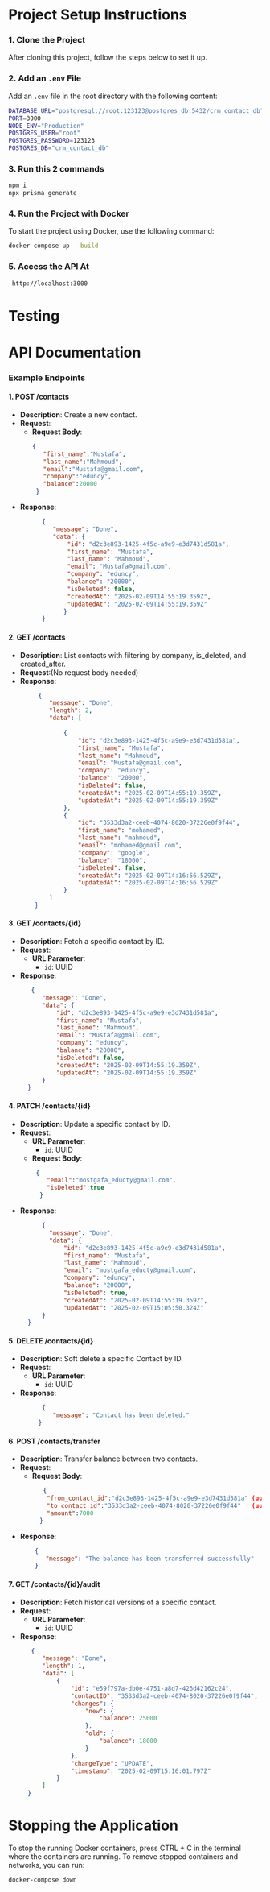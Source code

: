 # Project Setup Instructions

### 1. Clone the Project

After cloning this project, follow the steps below to set it up.

### 2. Add an `.env` File

Add an `.env` file in the root directory with the following content:
```bash
DATABASE_URL="postgresql://root:123123@postgres_db:5432/crm_contact_db?schema=public"
PORT=3000
NODE_ENV="Production"
POSTGRES_USER="root"
POSTGRES_PASSWORD=123123
POSTGRES_DB="crm_contact_db"
```
### 3. Run this 2 commands
```bash
npm i
npx prisma generate
```
### 4. Run the Project with Docker

To start the project using Docker, use the following command:
```bash
docker-compose up --build
```
### 5. Access the API At 
```bash
 http://localhost:3000
```

# Testing



# API Documentation

### Example Endpoints
#### 1. **POST /contacts**
   - **Description**: Create a new contact.
   - **Request**:
     - **Request Body**:
       ```json
       {
          "first_name":"Mustafa",
          "last_name":"Mahmoud",
          "email":"Mustafa@gmail.com",
          "company":"eduncy",
          "balance":20000
        }
       ```
   - **Response**:
     ```json
           {
              "message": "Done",
              "data": {
                  "id": "d2c3e893-1425-4f5c-a9e9-e3d7431d581a",
                  "first_name": "Mustafa",
                  "last_name": "Mahmoud",
                  "email": "Mustafa@gmail.com",
                  "company": "eduncy",
                  "balance": "20000",
                  "isDeleted": false,
                  "createdAt": "2025-02-09T14:55:19.359Z",
                  "updatedAt": "2025-02-09T14:55:19.359Z"
                 }
           }
     ```

#### 2. **GET /contacts**
   - **Description**: List contacts with filtering by company, is_deleted, and created_after.
   - **Request**:(No request body needed)
   - **Response**:
     ```json
          {
             "message": "Done",
             "length": 2,
             "data": [
                
                 {
                     "id": "d2c3e893-1425-4f5c-a9e9-e3d7431d581a",
                     "first_name": "Mustafa",
                     "last_name": "Mahmoud",
                     "email": "Mustafa@gmail.com",
                     "company": "eduncy",
                     "balance": "20000",
                     "isDeleted": false,
                     "createdAt": "2025-02-09T14:55:19.359Z",
                     "updatedAt": "2025-02-09T14:55:19.359Z"
                 },
                 {
                     "id": "3533d3a2-ceeb-4074-8020-37226e0f9f44",
                     "first_name": "mohamed",
                     "last_name": "mahmoud",
                     "email": "mohamed@gmail.com",
                     "company": "google",
                     "balance": "18000",
                     "isDeleted": false,
                     "createdAt": "2025-02-09T14:16:56.529Z",
                     "updatedAt": "2025-02-09T14:16:56.529Z"
                 }
             ]
         }
     ```
#### 3. **GET /contacts/{id}**
   - **Description**: Fetch a specific contact by ID.
   - **Request**:
     - **URL Parameter**:
       - `id`: UUID
   - **Response**:
     ```json
        {
           "message": "Done",
           "data": {
               "id": "d2c3e893-1425-4f5c-a9e9-e3d7431d581a",
               "first_name": "Mustafa",
               "last_name": "Mahmoud",
               "email": "Mustafa@gmail.com",
               "company": "eduncy",
               "balance": "20000",
               "isDeleted": false,
               "createdAt": "2025-02-09T14:55:19.359Z",
               "updatedAt": "2025-02-09T14:55:19.359Z"
           }
       }
     ```
#### 4. **PATCH /contacts/{id}**
   - **Description**: Update a specific contact by ID.
   - **Request**:
     - **URL Parameter**:
       - `id`: UUID
     - **Request Body**:
       ```json
        {
           "email":"mostgafa_educty@gmail.com",
           "isDeleted":true
         }
       ```
   - **Response**:
     ```json
           {
             "message": "Done",
             "data": {
                 "id": "d2c3e893-1425-4f5c-a9e9-e3d7431d581a",
                 "first_name": "Mustafa",
                 "last_name": "Mahmoud",
                 "email": "mostgafa_educty@gmail.com",
                 "company": "eduncy",
                 "balance": "20000",
                 "isDeleted": true,
                 "createdAt": "2025-02-09T14:55:19.359Z",
                 "updatedAt": "2025-02-09T15:05:50.324Z"
           }
       }
     ```
#### 5. **DELETE /contacts/{id}**
   - **Description**: Soft delete a specific Contact by ID.
   - **Request**:
     - **URL Parameter**:
       - `id`: UUID
   - **Response**:
     ```json
           {
              "message": "Contact has been deleted."
          }
     ```
#### 6. **POST /contacts/transfer**
   - **Description**: Transfer balance between two contacts.
   - **Request**:
     - **Request Body**:
       ```json
          {
           "from_contact_id":"d2c3e893-1425-4f5c-a9e9-e3d7431d581a" (uuid),
           "to_contact_id":"3533d3a2-ceeb-4074-8020-37226e0f9f44"   (uuid),
           "amount":7000
         }
       ```
   - **Response**:
     ```json
         {
            "message": "The balance has been transferred successfully"
         }
     ```

#### 7. **GET /contacts/{id}/audit**
   - **Description**:  Fetch historical versions of a specific contact.
   - **Request**:
     - **URL Parameter**:
       - `id`: UUID
   - **Response**:
     ```json
        {
           "message": "Done",
           "length": 1,
           "data": [
               {
                   "id": "e59f797a-db0e-4751-a8d7-426d42162c24",
                   "contactID": "3533d3a2-ceeb-4074-8020-37226e0f9f44",
                   "changes": {
                       "new": {
                           "balance": 25000
                       },
                       "old": {
                           "balance": 18000
                       }
                   },
                   "changeType": "UPDATE",
                   "timestamp": "2025-02-09T15:16:01.797Z"
               }
           ]
       }
     ```

# Stopping the Application

To stop the running Docker containers, press CTRL + C in the terminal where the containers are running. To remove stopped containers and networks, you can run:

```bash
docker-compose down
```
